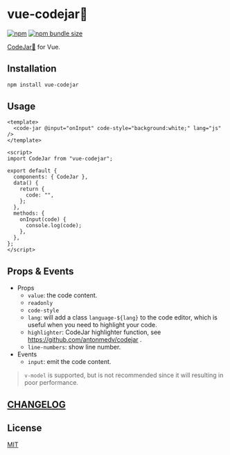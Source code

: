 # vue-codejar🍯

[![npm](https://img.shields.io/npm/v/vue-codejar?color=brightgreen)](https://www.npmjs.com/package/vue-codejar)
[![npm bundle size](https://img.shields.io/bundlephobia/minzip/vue-codejar?label=size)](https://bundlephobia.com/result?p=vue-codejar)

[CodeJar🍯](https://github.com/antonmedv/codejar) for Vue.

## Installation

```bash
npm install vue-codejar
```

## Usage

```vue
<template>
  <code-jar @input="onInput" code-style="background:white;" lang="js" />
</template>

<script>
import CodeJar from "vue-codejar";

export default {
  components: { CodeJar },
  data() {
    return {
      code: "",
    };
  },
  methods: {
    onInput(code) {
      console.log(code);
    },
  },
};
</script>
```

## Props & Events

- Props
  - `value`: the code content.
  - `readonly`
  - `code-style`
  - `lang`: will add a class `language-${lang}` to the code editor, which is useful when you need to highlight your code.
  - `highlighter`: CodeJar highlighter function, see https://github.com/antonmedv/codejar .
  - `line-numbers`: show line number.
- Events
  - `input`: emit the code content.

> `v-model` is supported, but is not recommended since it will resulting in poor performance.

## [CHANGELOG](https://github.com/DiscreteTom/vue-codejar/blob/main/CHANGELOG.md)

## License

[MIT](https://github.com/DiscreteTom/vue-codejar/blob/main/LICENSE)
